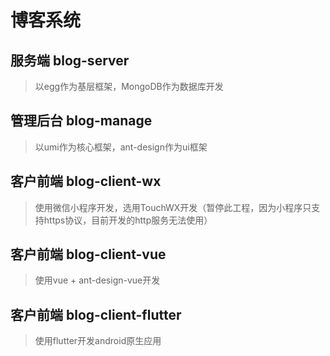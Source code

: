# 博客系统

## 服务端 blog-server
>以egg作为基层框架，MongoDB作为数据库开发

## 管理后台 blog-manage
>以umi作为核心框架，ant-design作为ui框架

## 客户前端 blog-client-wx
>使用微信小程序开发，选用TouchWX开发（暂停此工程，因为小程序只支持https协议，目前开发的http服务无法使用）

## 客户前端 blog-client-vue
>使用vue + ant-design-vue开发

## 客户前端 blog-client-flutter
>使用flutter开发android原生应用